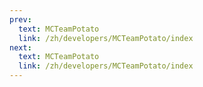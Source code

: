 ```yaml
---
prev:
  text: MCTeamPotato
  link: /zh/developers/MCTeamPotato/index
next:
  text: MCTeamPotato
  link: /zh/developers/MCTeamPotato/index
---
```


